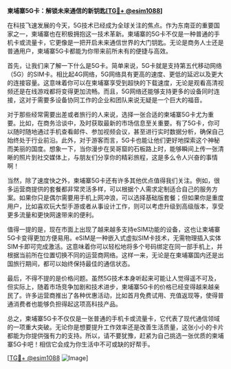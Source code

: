 **柬埔寨5G卡：解锁未来通信的新钥匙[[TG💪+ @esim1088](https://t.me/s/esim1088)]**

在科技飞速发展的今天，5G技术已经成为全球关注的焦点。作为东南亚的重要国家之一，柬埔寨也在积极拥抱这一技术革新。柬埔寨的5G卡不仅是一种普通的手机卡或流量卡，它更像是一把开启未来通信世界的大门钥匙。无论是商务人士还是普通用户，柬埔寨5G卡都能为你带来前所未有的便捷与高效。

首先，让我们来了解一下什么是5G卡。简单来说，5G卡就是支持第五代移动网络（5G）的SIM卡。相比起4G网络，5G网络具有更高的速度、更低的延迟以及更大的连接容量。这意味着你可以在柬埔寨享受到超快的下载速度，无论是观看高清视频还是在线游戏都将变得更加流畅。而且，5G网络还能够支持更多的设备同时连接，这对于需要多设备协同工作的企业和团队来说无疑是一个巨大的福音。

对于那些经常需要出差或者旅行的人来说，选择一张合适的柬埔寨5G卡尤为重要。比如，在商务洽谈中，及时获取最新的市场信息至关重要。有了5G卡，你可以随时随地通过手机查看邮件、参加视频会议，甚至进行实时数据分析，确保自己始终处于行业前沿。此外，对于游客而言，5G卡也能让他们更好地探索这个神秘而美丽的国度。想象一下，当你漫步在吴哥窟的石板路上时，能够瞬间上传一张清晰的照片到社交媒体上，与朋友们分享你的精彩旅程，这是多么令人兴奋的事情啊！

当然，除了速度快之外，柬埔寨5G卡还有许多其他优点值得我们关注。例如，很多运营商提供的套餐都非常灵活多样，可以根据个人需求定制适合自己的服务方案。如果你只是偶尔需要用手机上网冲浪，可以选择基础版套餐；但如果你是重度用户，比如喜欢玩大型手游或者从事设计工作，则可以考虑升级到高级版本，享受更多流量和更快网速带来的便利。

值得一提的是，现在市面上出现了越来越多支持eSIM功能的设备，这也让柬埔寨5G卡变得更加方便易用。eSIM是一种嵌入式虚拟SIM卡技术，无需物理插入实体SIM卡即可完成激活。这意味着你可以轻松地将多个号码绑定在同一部手机上，并根据当前所在位置切换不同的运营商网络。这样一来，无论是在柬埔寨国内还是出国旅行期间，都可以始终保持最佳的通信状态。

最后，不得不提的是价格问题。虽然5G技术本身听起来可能让人觉得遥不可及，但实际上，随着市场竞争加剧和技术进步，柬埔寨5G卡的价格已经变得越来越亲民了。许多运营商推出了各种优惠活动，比如首月免费试用、充值返现等，使得普通消费者也能够负担得起这项高科技产品。

总之，柬埔寨5G卡不仅仅是一张普通的手机卡或流量卡，它代表了现代通信领域的一项重大突破。无论你是想要提升工作效率还是改善生活质量，这张小小的卡片都能为你提供强有力的支持。所以，请不要犹豫，赶紧为自己挑选一张优质的柬埔寨5G卡吧！相信它会成为你生活中不可或缺的好帮手。

[[TG💪+ @esim1088](https://t.me/s/esim1088) ![Image](https://i.postimg.cc/4NQfJmqS/Snipaste-2025-05-13-00-14-12.png)]